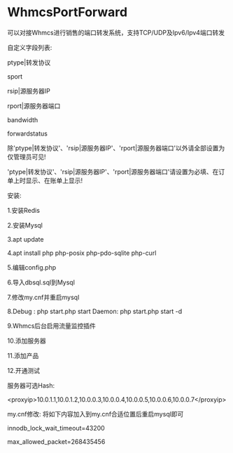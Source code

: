 # WhmcsPortForward
可以对接Whmcs进行销售的端口转发系统，支持TCP/UDP及Ipv6/Ipv4端口转发

自定义字段列表:

ptype|转发协议

sport

rsip|源服务器IP

rport|源服务器端口

bandwidth

forwardstatus

除'ptype|转发协议'、'rsip|源服务器IP'、'rport|源服务器端口'以外请全部设置为仅管理员可见!

'ptype|转发协议'、'rsip|源服务器IP'、'rport|源服务器端口'请设置为必填、在订单上时显示、在账单上显示!

安装:

1.安装Redis

2.安装Mysql

3.apt update

4.apt install php php-posix php-pdo-sqlite php-curl

5.编辑config.php

6.导入dbsql.sql到Mysql

7.修改my.cnf并重启mysql

8.Debug : php start.php start Daemon: php start.php start -d

9.Whmcs后台启用流量监控插件

10.添加服务器

11.添加产品

12.开通测试

服务器可选Hash:

&lt;proxyip&gt;10.0.1.1,10.0.1.2,10.0.0.3,10.0.0.4,10.0.0.5,10.0.0.6,10.0.0.7&lt;/proxyip&gt;

my.cnf修改:
将如下内容加入到my.cnf合适位置后重启mysql即可

innodb_lock_wait_timeout=43200

max_allowed_packet=268435456
